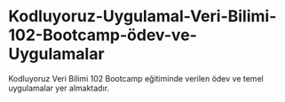 # Kodluyoruz-Uygulamal-Veri-Bilimi-102-Bootcamp-ödev-ve-Uygulamalar
Kodluyoruz Veri Bilimi 102 Bootcamp eğitiminde verilen ödev ve temel uygulamalar yer almaktadır.
